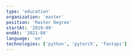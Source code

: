 ```yaml
---
type: 'education'
organization: 'master'
position: 'Master Degree'
startAt: '2019-09'
endAt: '2021-08'
language: 'en'
technologies: ['python', 'pytorch', 'fastapi']
---
```

